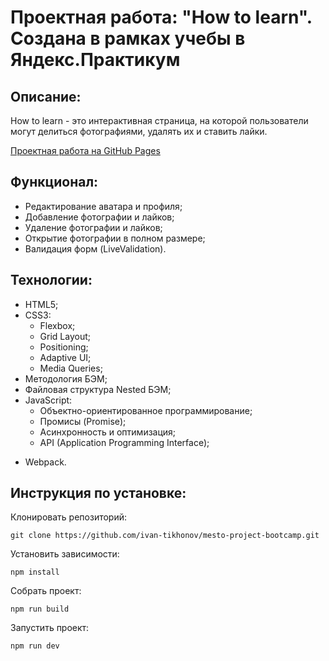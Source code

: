 # Проектная работа: "How to learn". Создана в рамках учебы в Яндекс.Практикум

## Описание:

How to learn - это интерактивная страница, на которой пользователи могут делиться фотографиями, удалять их и ставить лайки.



[Проектная работа на GitHub Pages](https://ivan-tikhonov.github.io/mesto-project-bootcamp/)

## Функционал:

* Редактирование аватара и профиля;
* Добавление фотографии и лайков;
* Удаление фотографии и лайков;
* Открытие фотографии в полном размере;
* Валидация форм (LiveValidation).

## Технологии:

* HTML5;
* CSS3:
  - Flexbox;
  - Grid Layout;
  - Positioning;
  - Adaptive UI;
  - Media Queries;
* Методология БЭМ;
* Файловая структура Nested БЭМ;
* JavaScript:
  - Объектно-ориентированное программирование;
  - Промисы (Promise);
  - Асинхронность и оптимизация;
  - API (Application Programming Interface);
- Webpack.

## Инструкция по установке:

Клонировать репозиторий:

    git clone https://github.com/ivan-tikhonov/mesto-project-bootcamp.git

Установить зависимости:

    npm install

Собрать проект:

    npm run build

Запустить проект:

    npm run dev
